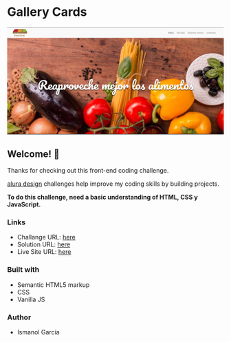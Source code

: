# Gallery Cards

![Design preview for the web-page coding challenge](./design/desktop-design.png)

## Welcome! 👋

Thanks for checking out this front-end coding challenge.

[alura design](https://www.figma.com/file/gBbiaKFQBeQ8tENigUuh0l/Alura-Latam-Arquitectura-CSS) challenges help improve my coding skills by building projects.

**To do this challenge, need a basic understanding of HTML, CSS y JavaScript.**
### Links
- Challange URL: [here](https://www.figma.com/file/gBbiaKFQBeQ8tENigUuh0l/Alura-Latam-Arquitectura-CSS)
- Solution URL: [here](https://github.com/ismanolgarcia/web-projects-to-practice/tree/main/2.1-web-page-fruits)
- Live Site URL: [here](https://web-projects-to-practice.vercel.app/2.1-web-page-fruits/index.html)

### Built with
- Semantic HTML5 markup
- CSS
- Vanilla JS


### Author
- Ismanol García